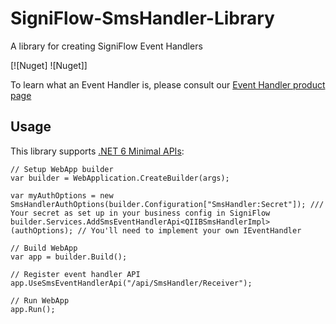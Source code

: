 # SigniFlow-SmsHandler-Library
A library for creating SigniFlow Event Handlers

[![Nuget] ![Nuget]]

To learn what an Event Handler is, please consult our [Event Handler product page](https://www.signiflow.com/connect-with-eventhandler/)

## Usage

This library supports [.NET 6 Minimal APIs](https://learn.microsoft.com/en-us/aspnet/core/fundamentals/minimal-apis?view=aspnetcore-6.0):

```CSharp
// Setup WebApp builder
var builder = WebApplication.CreateBuilder(args);

var myAuthOptions = new SmsHandlerAuthOptions(builder.Configuration["SmsHandler:Secret"]); /// Your secret as set up in your business config in SigniFlow
builder.Services.AddSmsEventHandlerApi<QIIBSmsHandlerImpl>(authOptions); // You'll need to implement your own IEventHandler

// Build WebApp
var app = builder.Build();

// Register event handler API
app.UseSmsEventHandlerApi("/api/SmsHandler/Receiver");

// Run WebApp
app.Run();
```
